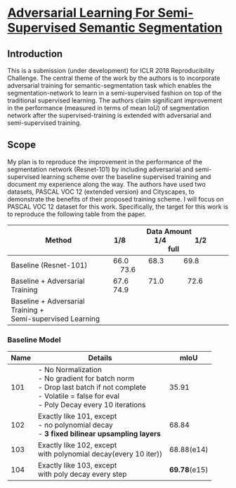 # [Adversarial Learning For Semi-Supervised Semantic Segmentation](https://openreview.net/references/pdf?id=HkTgsG-CW "Open Review")
## Introduction
This is a submission (under development) for ICLR 2018 Reproducibility Challenge. The central theme of the work by the authors is to incorporate adversarial training for semantic-segmentation task which enables the segmentation-network to learn in a semi-supervised fashion on top of the traditional supervised learning. The authors claim significant improvement in the performance (measured in terms of mean IoU) of segmentation network after the supervised-training is extended with adversarial and semi-supervised training.

## Scope
 My plan is to reproduce the improvement in the performance of the segmentation network (Resnet-101) by including adversarial and semi-supervised learning scheme over the baseline supervised training and document my experience along the way. The authors have used two datasets, PASCAL VOC 12 (extended version) and Cityscapes, to demonstrate  the benefits of their proposed training scheme. I will focus on PASCAL VOC 12 dataset for this work. Specifically, the target for this work is to reproduce the following table from the paper.

 | Method | Data Amount <br> 1/8 &emsp; &emsp; &emsp; 1/4 &emsp; &emsp; &emsp; 1/2 &emsp; &emsp; &emsp; full |
 | --- | --- |
 | Baseline (Resnet-101) | 66.0 &emsp; &emsp;  68.3 &emsp; &emsp;  69.8 &emsp; &emsp; &emsp;73.6  |
 |Baseline + Adversarial Training|67.6 &emsp; &emsp; 71.0 &emsp; &emsp; &nbsp;     72.6 &emsp; &emsp; &nbsp;  74.9|
 |Baseline + Adversarial Training + <br> Semi-supervised Learning||


### Baseline Model
| Name| Details | mIoU |
| --- | --- | --- |
|101| - No Normalization <br>  - No gradient for batch norm <br> - Drop last batch if not complete <br> - Volatile = false for eval <br> - Poly Decay every 10 iterations | 35.91 |
| 102 | Exactly like 101, except <br> - no polynomial decay <br> - **3 fixed bilinear upsampling layers**| 68.84|
|103|Exactly like 102, except<br>with polynomial decay(every 10 iter))|68.88(e14)|
|104| Exactly like 103, except <br> with poly decay every step| **69.78**(e15)|
